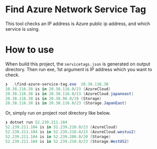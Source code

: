 # Find Azure Network Service Tag

This tool checks an IP address is Azure public ip address, and which service is using.

# How to use

When build this project, the `servicetags.json` is generated on output directory.
Then run exe, 1st argument is IP address which you want to check.

```powershell
❯  .\find-azure-service-tag.exe  20.38.116.38 
20.38.116.38 is in 20.38.116.0/23 (AzureCloud)
20.38.116.38 is in 20.38.116.0/23 (AzureCloud.japaneast)
20.38.116.38 is in 20.38.96.0/19 (Storage)
20.38.116.38 is in 20.38.116.0/23 (Storage.JapanEast)
```

Or, simply run on project root directory like below.

```powershell
❯ dotnet run 52.239.211.104
52.239.211.104 is in 52.239.210.0/23 (AzureCloud)        
52.239.211.104 is in 52.239.210.0/23 (AzureCloud.westus2)
52.239.211.104 is in 52.239.208.0/20 (Storage)
52.239.211.104 is in 52.239.210.0/23 (Storage.WestUS2)
```